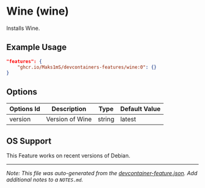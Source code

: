 
# Wine (wine)

Installs Wine.

## Example Usage

```json
"features": {
    "ghcr.io/Maks1mS/devcontainers-features/wine:0": {}
}
```

## Options

| Options Id | Description | Type | Default Value |
|-----|-----|-----|-----|
| version | Version of Wine | string | latest |

## OS Support

This Feature works on recent versions of Debian.

---

_Note: This file was auto-generated from the [devcontainer-feature.json](https://github.com/Maks1mS/devcontainers-features/blob/main/src/wine/devcontainer-feature.json).  Add additional notes to a `NOTES.md`._
